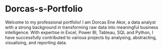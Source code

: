 # Dorcas-s-Portfolio
Welcome to my professional portfolio! I am Dorcas Ene Akor, a data analyst with a strong background in transforming raw data into meaningful business intelligence. With expertise in Excel, Power BI, Tableau, SQL and Python, I have successfully contributed to various projects by analysing, abstracting, visualising, and reporting data.
